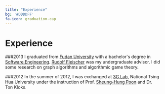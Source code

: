 ```yaml
---
title: "Experience"
bg: '#DDDDFF'
fa-icon: graduation-cap
---
```


# Experience

###2013
I graduated from [Fudan University](http://www.fudan.edu.cn/en/) with a bachelor's degree in [Software Engineering](http://www.software.fudan.edu.cn/index.shtml). [Rudolf Fleischer](http://www.tcs.fudan.edu.cn/rudolf/) was my undergraduate advisor. I did some research on graph algorithms and algorithmic game theory.

###2012
In the summer of 2012, I was exchanged at [3G Lab](http://3glab.cs.nthu.edu.tw/), National Tsing Hua University under the instruction of Prof. [Sheung-Hung Poon](http://www.cs.nthu.edu.tw/~spoon/) and Dr. Ton Kloks.